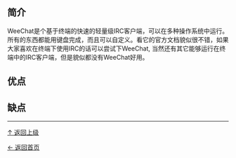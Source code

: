 
## 简介

WeeChat是个基于终端的快速的轻量级IRC客户端，可以在多种操作系统中运行。所有的东西都能用键盘完成，而且可以自定义。看它的官方文档貌似很不错，如果大家喜欢在终端下使用IRC的话可以尝试下WeeChat, 当然还有其它能够运行在终端中的IRC客户端，但是貌似都没有WeeChat好用。

## 优点

## 缺点


----
[↑ 返回上级](https://github.com/asin929/linux-software/blob/master/Network-Application/Network-Application.md)

[← 返回首页](https://github.com/asin929/linux-software)
